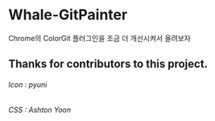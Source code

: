 # Whale-GitPainter
Chrome의 ColorGit 플러그인을 조금 더 개선시켜서 올려보자

## Thanks for contributors to this project.
###### Icon : pyuni
###### CSS : Ashton Yoon
